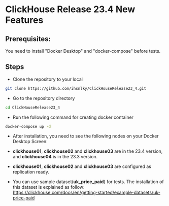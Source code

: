 # ClickHouse Release 23.4 New Features

## Prerequisites: 
You need to install "Docker Desktop" and "docker-compose" before tests.

## Steps
* Clone the repository to your local
```bash
git clone https://github.com/ihsnlky/ClickHouseRelease23_4.git
```
* Go to the repository directory
```bash
cd ClickHouseRelease23_4
 ```
 * Run the following command for creating docker container
 ```bash
 docker-compose up -d
 ```
* After installation, you need to see the following nodes on your Docker Desktop Screen:


* **clickhouse01**, **clickhouse02** and **clickhouse03** are in the 23.4 version, and **clickhouse04** is in the 23.3 version.
* **clickhouse01**, **clickhouse02** and **clickhouse03** are configured as replication ready.

* You can use sample dataset(**uk_price_paid**) for tests.
The installation of this dataset is explained as follow:
https://clickhouse.com/docs/en/getting-started/example-datasets/uk-price-paid
